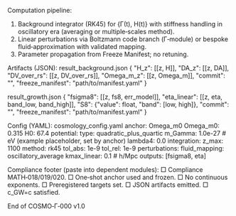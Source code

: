 Computation pipeline:

1. Background integrator (RK45) for {Γ(t), H(t)} with stiffness handling in oscillatory era (averaging or multiple‑scales method).
2. Linear perturbations via Boltzmann code branch (Γ‑module) or bespoke fluid‑approximation with validated mapping.
3. Parameter propagation from Freeze Manifest; no retuning.

Artifacts (JSON):
result_background.json
{
"H_z": [[z, H]],
"DA_z": [[z, DA]],
"DV_over_rs": [[z, DV_over_rs]],
"Omega_m_z": [[z, Omega_m]],
"commit": "<git>",
"freeze_manifest": "path/to/manifest.yaml"
}

result_growth.json
{
"fsigma8": [[z, fs8, err_model]],
"eta_linear": [[z, eta, band_low, band_high]],
"S8": {"value": float, "band": [low, high]},
"commit": "<git>",
"freeze_manifest": "path/to/manifest.yaml"
}

Config (YAML):
cosmology_config.yaml
anchor: Omega_m0
Omega_m0: 0.315
H0: 67.4
potential:
type: quadratic_plus_quartic
m_Gamma: 1.0e-27   # eV (example placeholder, set by anchor)
lambda4: 0.0
integration:
z_max: 1100
method: rk45
tol_abs: 1e-9
tol_rel: 1e-9
perturbations:
fluid_mapping: oscillatory_average
kmax_linear: 0.1  # h/Mpc
outputs: [fsigma8, eta]

Compliance footer (paste into dependent modules):
□ Compliance MATH‑018/019/020. □ One‑shot anchor used and frozen. □ No continuous exponents. □ Preregistered targets set. □ JSON artifacts emitted. □ c_GW=c satisfied.

End of COSMO‑Γ‑000 v1.0
